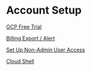 # Account Setup

[GCP Free Trial](03-account-setup/01-gcp-free-trial.md)

[Billing Export / Alert](03-account-setup/02-billing-export-alert.md)

[Set Up Non-Admin User Access](03-account-setup/03-set-up-non-admin-user-access.md)

[Cloud Shell](03-account-setup/04-cloud-shell.md)